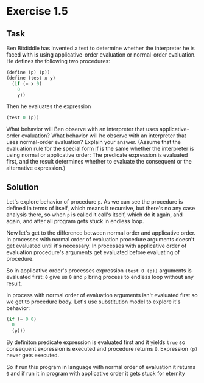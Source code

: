 # Exercise 1.5

## Task

Ben Bitdiddle has invented a test to determine whether the interpreter he is faced with is
using applicative-order evaluation or normal-order evaluation. He defines the following two
procedures:

```scheme
(define (p) (p))
(define (test x y)
  (if (= x 0)
    0
    y))
```

Then he evaluates the expression
```scheme
(test 0 (p))
```

What behavior will Ben observe with an interpreter that uses applicative-order evaluation? What
behavior will he observe with an interpreter that uses normal-order evaluation? Explain your answer.
(Assume that the evaluation rule for the special form if is the same whether the interpreter is using
normal or applicative order: The predicate expression is evaluated first, and the result determines
whether to evaluate the consequent or the alternative expression.)

## Solution

Let's explore behavior of procedure `p`. As we can see the procedure is defined in terms of itself, which means it recursive, but there's
no any case analysis there, so when `p` is called it call's itself, which do it again, and again, and after all program gets stuck in 
endless loop.

Now let's get to the difference between normal order and applicative order. In processes with normal order of evaluation procedure 
arguments doesn't get evaluated until it's necessary. In processes with applicative order of evaluation procedure's arguments get evaluated 
before evaluating of procedure.

So in applicative order's processes expression `(test 0 (p))` arguments is evaluated first: `0` give us `0` and `p` bring process to 
endless loop without any result.

In process with normal order of evaluation arguments isn't evaluated first so we get to procedure body. Let's use substitution model to 
explore it's behavior:

```scheme
(if (= 0 0)
  0
  (p)))
```

By definiton predicate expression is evaluated first and it yields `true` so consequent expression is executed and procedure returns `0`.
Expression `(p)` never gets executed.

So if run this program in language with normal order of evaluation it returns `0` and if run it in program with applicative order it gets
stuck for eternity